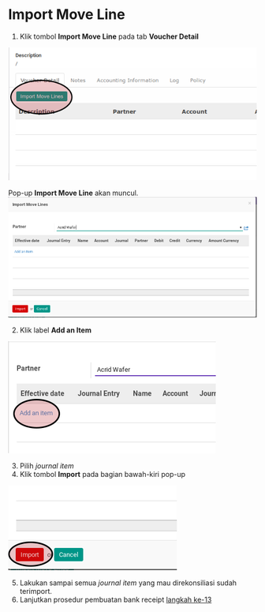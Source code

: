 # Import Move Line

1. Klik tombol **Import Move Line** pada tab **Voucher Detail**

![](../../img/bank-receipt/tombol-import-move-line.png)

Pop-up **Import Move Line** akan muncul.
![](../../img/bank-receipt/pop-up-import-move-line.png)

2. Klik label **Add an Item**

![](../../img/bank-receipt/pop-up-import-move-line-add-item.png)

3. Pilih *journal item*
4. Klik tombol **Import** pada bagian bawah-kiri pop-up

![](../../img/bank-receipt/pop-up-import-move-line-tombol-import.png)

5. Lakukan sampai semua *journal item* yang mau direkonsiliasi sudah terimport.
6. Lanjutkan prosedur pembuatan bank receipt [langkah ke-13](./membuat.md#langkah-13)
